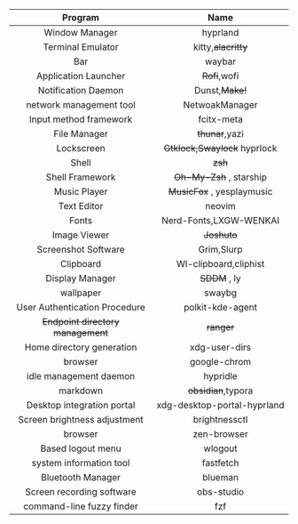 
|              Program              |             Name              |
| :-------------------------------: | :---------------------------: |
|          Window Manager           |           hyprland            |
|         Terminal Emulator         |      kitty,~~alacritty~~      |
|                Bar                |            waybar             |
|       Application Launcher        |         ~~Rofi~~,wofi         |
|        Notification Daemon        |        Dunst,~~Make!~~        |
|      network management tool      |        NetwoakManager         |
|      Input method framework       |          fcitx-meta           |
|           File Manager            |        ~~thunar~~,yazi        |
|            Lockscreen             | ~~Gtklock,Swaylock~~ hyprlock |
|               Shell               |            ~~zsh~~            |
|          Shell Framework          |   ~~Oh-My-Zsh~~ , starship    |
|           Music Player            |  ~~MusicFox~~ , yesplaymusic  |
|            Text Editor            |            neovim             |
|               Fonts               |    Nerd-Fonts,LXGW-WENKAI     |
|           Image Viewer            |          ~~Joshuto~~          |
|        Screenshot Software        |          Grim,Slurp           |
|             Clipboard             |     Wl-clipboard,cliphist     |
|          Display Manager          |         ~~SDDM~~ , ly         |
|             wallpaper             |            swaybg             |
|   User Authentication Procedure   |       polkit-kde-agent        |
| ~~Endpoint directory management~~ |          ~~ranger~~           |
|     Home directory generation     |         xdg-user-dirs         |
|              browser              |         google-chrom          |
|      idle management daemon       |           hypridle            |
|             markdown              |      ~~obsidian~~,typora      |
|    Desktop integration portal     |  xdg-desktop-portal-hyprland  |
|   Screen brightness adjustment    |         brightnessctl         |
|              browser              |          zen-browser          |
|         Based logout menu         |            wlogout            |
|      system information tool      |           fastfetch           |
|         Bluetooth Manager         |            blueman            |
|     Screen recording software     |          obs-studio           |
|     command-line fuzzy finder     |              fzf              |

